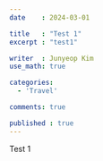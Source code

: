 ```yaml
---
date    : 2024-03-01

title   : "Test 1"
excerpt : "test1"

writer  : Junyeop Kim
use_math: true

categories:
  - 'Travel'

comments: true

published : true
---
```


Test 1

